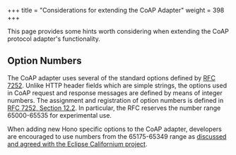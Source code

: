 +++
title = "Considerations for extending the CoAP Adapter"
weight = 398
+++

This page provides some hints worth considering when extending the CoAP protocol adapter's functionality.

## Option Numbers

The CoAP adapter uses several of the standard options defined by [RFC 7252](https://www.rfc-editor.org/rfc/rfc7252.html).
Unlike HTTP header fields which are simple strings, the options used in CoAP request and response messages
are defined by means of integer numbers. The assignment and registration of option numbers is defined in
[RFC 7252, Section 12.2](https://www.rfc-editor.org/rfc/rfc7252.html#section-12.2). In particular, the RFC reserves
the number range 65000-65535 for experimental use.

When adding new Hono specific options to the CoAP adapter, developers are encouraged to use numbers from the 65175-65349
range as [discussed and agreed with the Eclipse Californium project](https://github.com/eclipse-hono/hono/issues/3499#issuecomment-1602478483).
